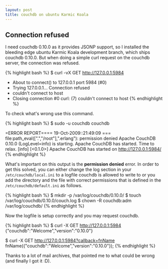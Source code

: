 ```yaml
--- 
layout: post
title: couchdb on ubuntu Karmic Koala
---
```

## Connection refused

I need couchdb 0.10.0 as it provides JSONP support, so I installed the bleeding edge ubuntu Karmic Koala development branch, which ships couchdb 0.10.0. But when doing a simple curl request on the couchdb server, the connection was refused.

{% highlight bash %}
$ curl -vX GET http://127.0.0.1:5984
* About to connect() to 127.0.0.1 port 5984 (#0)
*   Trying 127.0.0.1... Connection refused
* couldn't connect to host
* Closing connection #0
curl: (7) couldn't connect to host
{% endhighlight %}

To check what's wrong use this command.

{% highlight bash %}
$ sudo -u couchdb couchdb
 
=ERROR REPORT==== 19-Oct-2009::21:49:09 ===
file:path_eval([".","/root"],".erlang"): permission denied
Apache CouchDB 0.10.0 (LogLevel=info) is starting.
Apache CouchDB has started. Time to relax.
[info] [<0.1.0>] Apache CouchDB has started on http://127.0.0.1:5984/
{% endhighlight %}

What's important on this output is the **permission denied** error. In order to get this solved, you can either change the log section in your `/etc/couchdb/local.ini` to a logfile couchdb is allowed to write to or you add the directory and the file with correct permissions that is defined in the `/etc/couchdb/default.ini` as follows.

{% highlight bash %}
$ mkdir -p /var/log/couchdb/0.10.0/
$ touch /var/log/couchdb/0.10.0/couch.log 
$ chown -R couchdb:adm /var/log/couchdb/
{% endhighlight %}

Now the logfile is setup correctly and you may request couchdb.

{% highlight bash %}
$ curl -X GET http://127.0.0.1:5984
{"couchdb":"Welcome","version":"0.10.0"}
 
$ curl -X GET http://127.0.0.1:5984?callback=fnName
fnName({"couchdb":"Welcome","version":"0.10.0"});
{% endhighlight %}

Thanks to a lot of mail archives, that pointed me to what could be wrong (and finally I got it :D).
